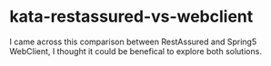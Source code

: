 # kata-restassured-vs-webclient

I came across this comparison between RestAssured and Spring5 WebClient, I thought it could be benefical to explore both solutions.

